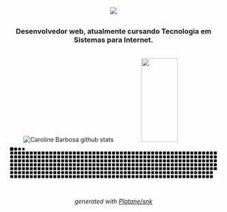<img align="right"  />

<h1 align="center">
    <img src="https://readme-typing-svg.herokuapp.com/?font=Righteous&size=35&center=true&vCenter=true&width=500&height=70&duration=4000&lines=Olá+,+seja+bem-vindo!+👋;+Me+chamo+Pedro+Joaquim!;" />
</h1>

<h3 align="center">Desenvolvedor web, atualmente cursando Tecnologia em Sistemas para Internet.</h3>

<br/>

<div align="center">

<div align="center">  
  <img width="49%" height="195px" src="https://github-readme-stats.vercel.app/api?username=pedrojaraujo1&show_icons=true&count_private=true&hide_border=true&title_color=3F6FD7&icon_color=3F6FD7&text_color=c9d1d9&bg_color=0d1117" alt="Caroline Barbosa github stats" /> 
  <img width="41%" height="195px" src="https://github-readme-stats.vercel.app/api/top-langs/?username=pedrojaraujo1&layout=compact&hide_border=true&title_color=3F6FD7&text_color=3F6FD7&bg_color=0d1117" />
</div>

<picture>
  <source media="(prefers-color-scheme: dark)" srcset="https://raw.githubusercontent.com/platane/platane/output/github-contribution-grid-snake-dark.svg">
  <img alt="github contribution grid snake animation" src="https://raw.githubusercontent.com/pedrojaraujo/pedrojaraujo/output/github-contribution-grid-snake.svg">
</picture>

_generated with [Platane/snk](https://github.com/Platane/snk)_
